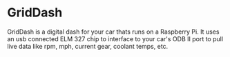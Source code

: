 # GridDash
GridDash is a digital dash for your car thats runs on a Raspberry Pi.
It uses an usb connected ELM 327 chip to interface to your car's ODB II port
to pull live data like rpm, mph, current gear, coolant temps, etc.
